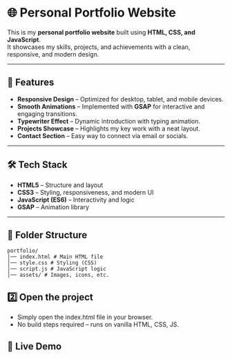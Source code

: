 # 🌐 Personal Portfolio Website

This is my **personal portfolio website** built using **HTML, CSS, and JavaScript**.  
It showcases my skills, projects, and achievements with a clean, responsive, and modern design.

---

## 🚀 Features
- **Responsive Design** – Optimized for desktop, tablet, and mobile devices.  
- **Smooth Animations** – Implemented with **GSAP** for interactive and engaging transitions.  
- **Typewriter Effect** – Dynamic introduction with typing animation.  
- **Projects Showcase** – Highlights my key work with a neat layout.  
- **Contact Section** – Easy way to connect via email or socials.  

---

## 🛠️ Tech Stack
- **HTML5** – Structure and layout  
- **CSS3** – Styling, responsiveness, and modern UI  
- **JavaScript (ES6)** – Interactivity and logic  
- **GSAP** – Animation library  

---

## 📂 Folder Structure
```
portfolio/
│── index.html # Main HTML file
│── style.css # Styling (CSS)
│── script.js # JavaScript logic
│── assets/ # Images, icons, etc.

```

## 2️⃣ Open the project
- Simply open the index.html file in your browser.
- No build steps required – runs on vanilla HTML, CSS, JS.

## 🔗 Live Demo
